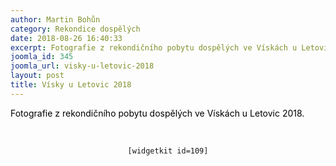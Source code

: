 ```yaml
---
author: Martin Bohůn
category: Rekondice dospělých
date: 2018-08-26 16:40:33
excerpt: Fotografie z rekondičního pobytu dospělých ve Vískách u Letovic 2018
joomla_id: 345
joomla_url: visky-u-letovic-2018
layout: post
title: Vísky u Letovic 2018
---
```


<p><span style="color: #000000;">Fotografie z rekondičního pobytu dospělých ve Vískách u Letovic 2018.</span></p>

<p> </p>
<p style="text-align: center;"><code>[widgetkit id=109]</code></p>